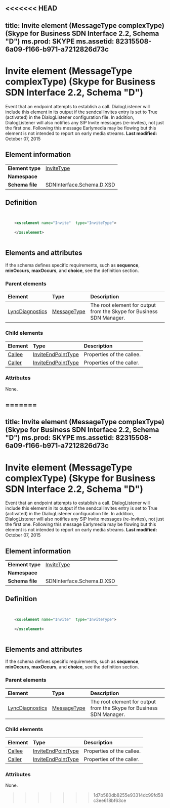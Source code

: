 <<<<<<< HEAD
---
title: Invite element (MessageType complexType) (Skype for Business SDN Interface 2.2, Schema "D")
ms.prod: SKYPE
ms.assetid: 82315508-6a09-f166-b971-a7212826d73c
---


# Invite element (MessageType complexType) (Skype for Business SDN Interface 2.2, Schema "D")
Event that an endpoint attempts to establish a call. DialogListener will include this element in its output if the sendcallinvites entry is set to True (activated) in the DialogListener configuration file. In addition, DialogListener will also notifies any SIP Invite messages (re-invites), not just the first one. Following this message Earlymedia may be flowing but this element is not intended to report on early media streams. 
 **Last modified:** October 07, 2015
  
    
    


## Element information


|||
|:-----|:-----|
|**Element type**| [InviteType](invitetype-complextype.md)|
|**Namespace**||
|**Schema file**|SDNInterface.Schema.D.XSD |
   

## Definition


```XML


    <xs:element name="Invite"  type="InviteType">
    
    </xs:element>
  
```


## Elements and attributes

If the schema defines specific requirements, such as **sequence**, **minOccurs**, **maxOccurs**, and **choice**, see the definition section. 
  
    
    

### Parent elements



|**Element**|**Type**|**Description**|
|:-----|:-----|:-----|
| [LyncDiagnostics](lyncdiagnostics-element.md)| [MessageType](messagetype-complextype.md)|The root element for output from the Skype for Business SDN Manager. |
   

### Child elements



|**Element**|**Type**|**Description**|
|:-----|:-----|:-----|
| [Callee](callee-element-1.md)| [InviteEndPointType](inviteendpointtype-complextype.md)|Properties of the callee. |
| [Caller](caller-element.md)| [InviteEndPointType](inviteendpointtype-complextype.md)|Properties of the caller. |
   

### Attributes

None. 
  
    
    

=======
---
title: Invite element (MessageType complexType) (Skype for Business SDN Interface 2.2, Schema "D")
ms.prod: SKYPE
ms.assetid: 82315508-6a09-f166-b971-a7212826d73c
---


# Invite element (MessageType complexType) (Skype for Business SDN Interface 2.2, Schema "D")
Event that an endpoint attempts to establish a call. DialogListener will include this element in its output if the sendcallinvites entry is set to True (activated) in the DialogListener configuration file. In addition, DialogListener will also notifies any SIP Invite messages (re-invites), not just the first one. Following this message Earlymedia may be flowing but this element is not intended to report on early media streams. 
 **Last modified:** October 07, 2015
  
    
    


## Element information


|||
|:-----|:-----|
|**Element type**| [InviteType](invitetype-complextype.md)|
|**Namespace**||
|**Schema file**|SDNInterface.Schema.D.XSD |
   

## Definition


```XML


    <xs:element name="Invite"  type="InviteType">
    
    </xs:element>
  
```


## Elements and attributes

If the schema defines specific requirements, such as **sequence**, **minOccurs**, **maxOccurs**, and **choice**, see the definition section. 
  
    
    

### Parent elements



|**Element**|**Type**|**Description**|
|:-----|:-----|:-----|
| [LyncDiagnostics](lyncdiagnostics-element.md)| [MessageType](messagetype-complextype.md)|The root element for output from the Skype for Business SDN Manager. |
   

### Child elements



|**Element**|**Type**|**Description**|
|:-----|:-----|:-----|
| [Callee](callee-element-1.md)| [InviteEndPointType](inviteendpointtype-complextype.md)|Properties of the callee. |
| [Caller](caller-element.md)| [InviteEndPointType](inviteendpointtype-complextype.md)|Properties of the caller. |
   

### Attributes

None. 
  
    
    

>>>>>>> 1d7b580db8255e93314dc99fd58c3ee618bf63ce
